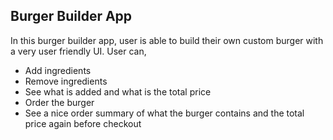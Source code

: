 ## Burger Builder App

In this burger builder app, user is able to build their own custom burger with a very user friendly UI. User can,

- Add ingredients
- Remove ingredients
- See what is added and what is the total price
- Order the burger
- See a nice order summary of what the burger contains and the total price again before checkout
